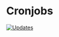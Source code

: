 # Cronjobs 

[![Updates](https://pyup.io/repos/github/Lrcezimbra/cronjobs/shield.svg)](https://pyup.io/repos/github/Lrcezimbra/cronjobs/)

